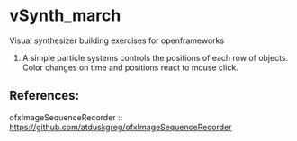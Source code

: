 # vSynth_march
Visual synthesizer building exercises for openframeworks

1. A simple particle systems controls the positions of each row of objects. Color changes on time and positions react to mouse click.


## References:
ofxImageSequenceRecorder :: https://github.com/atduskgreg/ofxImageSequenceRecorder 
